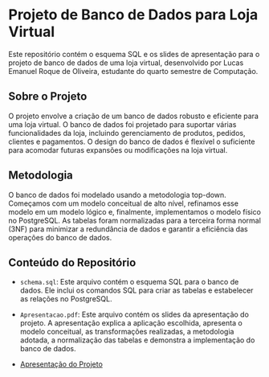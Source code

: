 # Projeto de Banco de Dados para Loja Virtual

Este repositório contém o esquema SQL e os slides de apresentação para o projeto de banco de dados de uma loja virtual, desenvolvido por Lucas Emanuel Roque de Oliveira, estudante do quarto semestre de Computação.

## Sobre o Projeto

O projeto envolve a criação de um banco de dados robusto e eficiente para uma loja virtual. O banco de dados foi projetado para suportar várias funcionalidades da loja, incluindo gerenciamento de produtos, pedidos, clientes e pagamentos. O design do banco de dados é flexível o suficiente para acomodar futuras expansões ou modificações na loja virtual.

## Metodologia

O banco de dados foi modelado usando a metodologia top-down. Começamos com um modelo conceitual de alto nível, refinamos esse modelo em um modelo lógico e, finalmente, implementamos o modelo físico no PostgreSQL. As tabelas foram normalizadas para a terceira forma normal (3NF) para minimizar a redundância de dados e garantir a eficiência das operações do banco de dados.

## Conteúdo do Repositório

- `schema.sql`: Este arquivo contém o esquema SQL para o banco de dados. Ele inclui os comandos SQL para criar as tabelas e estabelecer as relações no PostgreSQL.

- `Apresentacao.pdf`: Este arquivo contém os slides da apresentação do projeto. A apresentação explica a aplicação escolhida, apresenta o modelo conceitual, as transformações realizadas, a metodologia adotada, a normalização das tabelas e demonstra a implementação do banco de dados.
- [Apresentação do Projeto](https://www.canva.com/design/DAFj3SLOnYY/O-oVqqZMEoTZr5tINMFHAg/edit?utm_content=DAFj3SLOnYY&utm_campaign=designshare&utm_medium=link2&utm_source=sharebutton)

